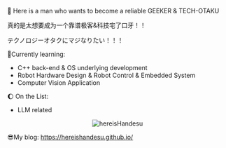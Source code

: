 

:ghost: Here is a man who wants to become a reliable GEEKER & TECH-OTAKU

真的是太想要成为一个靠谱极客&科技宅了口牙！！

テクノロジーオタクにマジなりたい！！！

:book:Currently learning:

- C++ back-end & OS underlying development
- Robot Hardware Design & Robot Control & Embedded System
- Computer Vision Application

:moon: On the List:

- LLM related

<p align="center"> <img src="https://github-readme-stats.vercel.app/api?username=hereisHandesu&show_icons=true&theme=gotham" alt="hereisHandesu" />

:sunglasses:My blog: https://hereishandesu.github.io/

